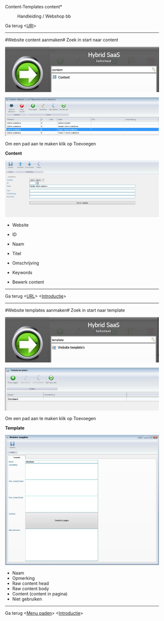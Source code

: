 <properties>
	<page>
		<title>Content-Templates</title>
		<description>Content-Templates</description>
		<context>content*</context>
	</page>
	<menu>
		<position>Handleiding / Webshop</position>
		<title>Content-Templates</title>
		<sort>bb</sort>
	</menu>
</properties>

Ga terug <[URl](http://hybridsaas.support/pages/handleiding/modules/P-Z/website/URL)>

----------

#Website content aanmaken#
Zoek in start naar content

![](images/start-content.JPg)

![](images/content-alle.JPG)

Om een pad aan te maken klik op Toevoegen

**Content**

![](images/content.JPg)

- Website
- ID
- Naam
- Titel
- Omschrijving
- Keywords

- Bewerk content 

----------

Ga terug 
<[URL](http://hybridsaas.support/pages/handleiding/modules/P-Z/website/URL)>
<[Introductie](http://hybridsaas.support/pages/handleiding/modules/P-Z/website/Introductie)> 

----------

#Website templates aanmaken#
Zoek in start naar template

![](images/start-template.JPg)

![](images/template-alle.JPg)

Om een pad aan te maken klik op Toevoegen

**Template**

![](images/template.JPg)

- Naam
- Opmerking
- Raw content head
- Raw content body
- Content (content in pagina)
- Niet gebruiken


----------

Ga terug <[Menu paden](http://hybridsaas.support/pages/handleiding/modules/P-Z/website/menupaden)>
<[Introductie](http://hybridsaas.support/pages/handleiding/modules/P-Z/website/Introductie)> 